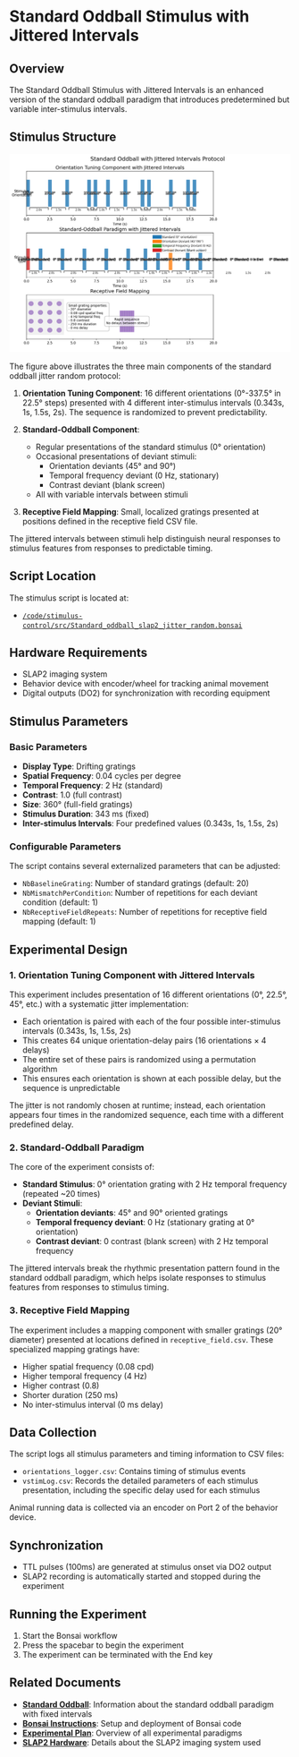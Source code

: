 # Standard Oddball Stimulus with Jittered Intervals

## Overview

The Standard Oddball Stimulus with Jittered Intervals is an enhanced version of the standard oddball paradigm that introduces predetermined but variable inter-stimulus intervals. 

## Stimulus Structure

![Standard Oddball with Jittered Intervals Protocol](../img/stimuli/standard-oddball-jitter-random.png)

The figure above illustrates the three main components of the standard oddball jitter random protocol:

1. **Orientation Tuning Component**: 16 different orientations (0°-337.5° in 22.5° steps) presented with 4 different inter-stimulus intervals (0.343s, 1s, 1.5s, 2s). The sequence is randomized to prevent predictability.

2. **Standard-Oddball Component**: 
   - Regular presentations of the standard stimulus (0° orientation)
   - Occasional presentations of deviant stimuli:
     - Orientation deviants (45° and 90°)
     - Temporal frequency deviant (0 Hz, stationary)
     - Contrast deviant (blank screen)
   - All with variable intervals between stimuli

3. **Receptive Field Mapping**: Small, localized gratings presented at positions defined in the receptive field CSV file.

The jittered intervals between stimuli help distinguish neural responses to stimulus features from responses to predictable timing.

## Script Location

The stimulus script is located at:
- [`/code/stimulus-control/src/Standard_oddball_slap2_jitter_random.bonsai`](https://github.com/AllenNeuralDynamics/openscope-community-predictive-processing/blob/main/code/stimulus-control/src/Standard_oddball_slap2_jitter_random.bonsai)

## Hardware Requirements

- SLAP2 imaging system
- Behavior device with encoder/wheel for tracking animal movement
- Digital outputs (DO2) for synchronization with recording equipment

## Stimulus Parameters

### Basic Parameters
- **Display Type**: Drifting gratings
- **Spatial Frequency**: 0.04 cycles per degree
- **Temporal Frequency**: 2 Hz (standard)
- **Contrast**: 1.0 (full contrast)
- **Size**: 360° (full-field gratings)
- **Stimulus Duration**: 343 ms (fixed)
- **Inter-stimulus Intervals**: Four predefined values (0.343s, 1s, 1.5s, 2s)

### Configurable Parameters
The script contains several externalized parameters that can be adjusted:
- `NbBaselineGrating`: Number of standard gratings (default: 20)
- `NbMismatchPerCondition`: Number of repetitions for each deviant condition (default: 1)
- `NbReceptiveFieldRepeats`: Number of repetitions for receptive field mapping (default: 1)

## Experimental Design

### 1. Orientation Tuning Component with Jittered Intervals
This experiment includes presentation of 16 different orientations (0°, 22.5°, 45°, etc.) with a systematic jitter implementation:

- Each orientation is paired with each of the four possible inter-stimulus intervals (0.343s, 1s, 1.5s, 2s)
- This creates 64 unique orientation-delay pairs (16 orientations × 4 delays)
- The entire set of these pairs is randomized using a permutation algorithm
- This ensures each orientation is shown at each possible delay, but the sequence is unpredictable

The jitter is not randomly chosen at runtime; instead, each orientation appears four times in the randomized sequence, each time with a different predefined delay.

### 2. Standard-Oddball Paradigm
The core of the experiment consists of:

- **Standard Stimulus**: 0° orientation grating with 2 Hz temporal frequency (repeated ~20 times)
- **Deviant Stimuli**: 
    - **Orientation deviants**: 45° and 90° oriented gratings
    - **Temporal frequency deviant**: 0 Hz (stationary grating at 0° orientation)
    - **Contrast deviant**: 0 contrast (blank screen) with 2 Hz temporal frequency

The jittered intervals break the rhythmic presentation pattern found in the standard oddball paradigm, which helps isolate responses to stimulus features from responses to stimulus timing.

### 3. Receptive Field Mapping
The experiment includes a mapping component with smaller gratings (20° diameter) presented at locations defined in `receptive_field.csv`. These specialized mapping gratings have:
- Higher spatial frequency (0.08 cpd)
- Higher temporal frequency (4 Hz)
- Higher contrast (0.8)
- Shorter duration (250 ms)
- No inter-stimulus interval (0 ms delay)

## Data Collection

The script logs all stimulus parameters and timing information to CSV files:
- `orientations_logger.csv`: Contains timing of stimulus events
- `vstimLog.csv`: Records the detailed parameters of each stimulus presentation, including the specific delay used for each stimulus

Animal running data is collected via an encoder on Port 2 of the behavior device.

## Synchronization
- TTL pulses (100ms) are generated at stimulus onset via DO2 output
- SLAP2 recording is automatically started and stopped during the experiment

## Running the Experiment
1. Start the Bonsai workflow
2. Press the spacebar to begin the experiment
3. The experiment can be terminated with the End key

## Related Documents

- **[Standard Oddball](standard-oddball.md)**: Information about the standard oddball paradigm with fixed intervals
- **[Bonsai Instructions](bonsai_instructions.md)**: Setup and deployment of Bonsai code
- **[Experimental Plan](../experimental-plan.md)**: Overview of all experimental paradigms
- **[SLAP2 Hardware](../hardware/allen_institute_slap2_hardware.md)**: Details about the SLAP2 imaging system used